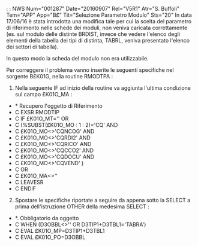  :  : NWS Num="001287" Date="20160907" Rel="V5R1" Atr="S. Buffoli" Tem="APP" App="B£" Tit="Selezione Parametro Modulo" Sts="20"
In data 17/06/16 è stata introdotta una modifica tale per cui la scelta del parametro di riferimento
nelle schede dei moduli, non veniva caricata correttamente (es. sul modulo delle distinte BRDIST, invece che vedere l'elenco degli elementi della tabella dei tipi di distinta, TABRL, veniva presentato l'elenco dei settori di tabella).

In questo modo la scheda del modulo non era utilizzabile.

Per correggere il problema vanno inserite le seguenti specifiche nel sorgente B£K01G, nella routine
RMODTPA : 
1) Nella seguente IF ad inizio della routine va aggiunta l'ultima condizione sul campo £K01O_MA : 
-  \* Recupero l'oggetto di Riferimento
-  C                   EXSR      RMODTIP
-  C                   IF        £K01O_MT='' OR
-  C                             (%SUBST(£K01O_MO : 1 : 2)='CQ' AND
-  C                              £K01O_MO<>'CQNCOG' AND
-  C                              £K01O_MO<>'CQRDI2' AND
-  C                              £K01O_MO<>'CQRICO' AND
-  C                              £K01O_MO<>'CQCCO2' AND
-  C                              £K01O_MO<>'CQDOCU' AND
-  C                              £K01O_MO<>'CQVEND' )
-  C                             OR
-  C                             £K01O_MA<>''
-  C                   LEAVESR
-  C                   ENDIF

2) Spostare le specifiche riportate a seguire da appena sotto la SELECT a prima dell'istruzione
OTHER della medesima SELECT : 
-  \*. Obbligatorio da oggetto
-  C                   WHEN      (D3OBBL<>'' OR D3TIP1+D3TBL1='TABRA')
-  C                   EVAL      £K01O_MP=D3TIP1+D3TBL1
-  C                   EVAL      £K01O_PO=D3OBBL


